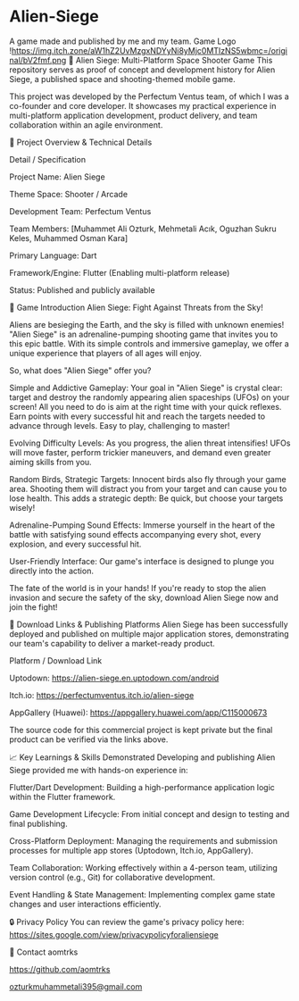 # Alien-Siege
A game made and published by me and my team.
Game Logo
!https://img.itch.zone/aW1hZ2UvMzgxNDYyNi8yMjc0MTIzNS5wbmc=/original/bV2fmf.png
🚀 Alien Siege: Multi-Platform Space Shooter Game
This repository serves as proof of concept and development history for Alien Siege, a published space and shooting-themed mobile game.

This project was developed by the Perfectum Ventus team, of which I was a co-founder and core developer.
It showcases my practical experience in multi-platform application development, product delivery, and team collaboration within an agile environment.

🎯 Project Overview & Technical Details


Detail	/  Specification


Project Name:	Alien Siege


Theme	Space: Shooter / Arcade


Development Team:	Perfectum Ventus 


Team Members:  [Muhammet Ali Ozturk, Mehmetali Acık, Oguzhan Sukru Keles, Muhammed Osman Kara]


Primary Language:	Dart


Framework/Engine:	Flutter (Enabling multi-platform release)


Status:	Published and publicly available


🌟 Game Introduction
Alien Siege: Fight Against Threats from the Sky!

Aliens are besieging the Earth, and the sky is filled with unknown enemies! "Alien Siege" is an adrenaline-pumping shooting game that invites you to this epic battle.
With its simple controls and immersive gameplay, we offer a unique experience that players of all ages will enjoy.

So, what does "Alien Siege" offer you?

Simple and Addictive Gameplay: Your goal in "Alien Siege" is crystal clear: target and destroy the randomly appearing alien spaceships (UFOs) on your screen!
All you need to do is aim at the right time with your quick reflexes. Earn points with every successful hit and reach the targets needed to advance through levels. Easy to play, challenging to master!

Evolving Difficulty Levels: As you progress, the alien threat intensifies! UFOs will move faster, perform trickier maneuvers, and demand even greater aiming skills from you.

Random Birds, Strategic Targets: Innocent birds also fly through your game area.
Shooting them will distract you from your target and can cause you to lose health. This adds a strategic depth: Be quick, but choose your targets wisely!

Adrenaline-Pumping Sound Effects: Immerse yourself in the heart of the battle with satisfying sound effects accompanying every shot, every explosion, and every successful hit.

User-Friendly Interface: Our game's interface is designed to plunge you directly into the action.

The fate of the world is in your hands! If you're ready to stop the alien invasion and secure the safety of the sky, download Alien Siege now and join the fight!

🔗 Download Links & Publishing Platforms
Alien Siege has been successfully deployed and published on multiple major application stores, demonstrating our team's capability to deliver a market-ready product.

Platform	/  Download Link


Uptodown:	https://alien-siege.en.uptodown.com/android


Itch.io:	https://perfectumventus.itch.io/alien-siege


AppGallery (Huawei):	https://appgallery.huawei.com/app/C115000673



The source code for this commercial project is kept private but the final product can be verified via the links above.



📈 Key Learnings & Skills Demonstrated
Developing and publishing Alien Siege provided me with hands-on experience in:

Flutter/Dart Development: Building a high-performance application logic within the Flutter framework.

Game Development Lifecycle: From initial concept and design to testing and final publishing.

Cross-Platform Deployment: Managing the requirements and submission processes for multiple app stores (Uptodown, Itch.io, AppGallery).

Team Collaboration: Working effectively within a 4-person team, utilizing version control (e.g., Git) for collaborative development.

Event Handling & State Management: Implementing complex game state changes and user interactions efficiently.

🔒 Privacy Policy
You can review the game's privacy policy here:
https://sites.google.com/view/privacypolicyforaliensiege

📧 Contact
aomtrks 

https://github.com/aomtrks

ozturkmuhammetali395@gmail.com







